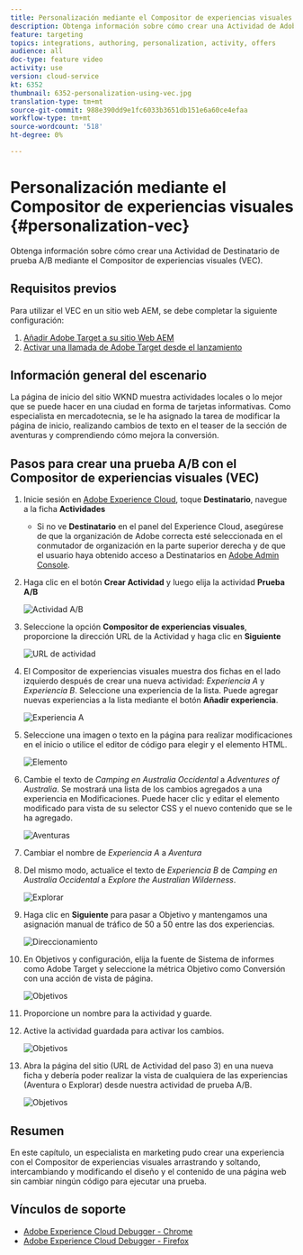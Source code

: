 ```yaml
---
title: Personalización mediante el Compositor de experiencias visuales
description: Obtenga información sobre cómo crear una Actividad de Adobe Target con el Compositor de experiencias visuales.
feature: targeting
topics: integrations, authoring, personalization, activity, offers
audience: all
doc-type: feature video
activity: use
version: cloud-service
kt: 6352
thumbnail: 6352-personalization-using-vec.jpg
translation-type: tm+mt
source-git-commit: 988e390dd9e1fc6033b3651db151e6a60ce4efaa
workflow-type: tm+mt
source-wordcount: '518'
ht-degree: 0%

---
```



# Personalización mediante el Compositor de experiencias visuales {#personalization-vec}

Obtenga información sobre cómo crear una Actividad de Destinatario de prueba A/B mediante el Compositor de experiencias visuales (VEC).

## Requisitos previos

Para utilizar el VEC en un sitio web AEM, se debe completar la siguiente configuración:

1. [Añadir Adobe Target a su sitio Web AEM](./add-target-launch-extension.md)
1. [Activar una llamada de Adobe Target desde el lanzamiento](./load-and-fire-target.md)

## Información general del escenario

La página de inicio del sitio WKND muestra actividades locales o lo mejor que se puede hacer en una ciudad en forma de tarjetas informativas. Como especialista en mercadotecnia, se le ha asignado la tarea de modificar la página de inicio, realizando cambios de texto en el teaser de la sección de aventuras y comprendiendo cómo mejora la conversión.

## Pasos para crear una prueba A/B con el Compositor de experiencias visuales (VEC)

1. Inicie sesión en [Adobe Experience Cloud](https://experience.adobe.com/), toque __Destinatario__, navegue a la ficha __Actividades__

   + Si no ve __Destinatario__ en el panel del Experience Cloud, asegúrese de que la organización de Adobe correcta esté seleccionada en el conmutador de organización en la parte superior derecha y de que el usuario haya obtenido acceso a Destinatarios en [Adobe Admin Console](https://adminconsole.adobe.com/).

1. Haga clic en el botón **Crear Actividad** y luego elija la actividad **Prueba A/B**

   ![Actividad A/B](assets/ab-target-activity.png)

1. Seleccione la opción **Compositor de experiencias visuales**, proporcione la dirección URL de la Actividad y haga clic en **Siguiente**

   ![URL de actividad](assets/ab-test-url.png)

1. El Compositor de experiencias visuales muestra dos fichas en el lado izquierdo después de crear una nueva actividad: *Experiencia A* y *Experiencia B*. Seleccione una experiencia de la lista. Puede agregar nuevas experiencias a la lista mediante el botón **Añadir experiencia**.

   ![Experiencia A](assets/experience.png)

1. Seleccione una imagen o texto en la página para realizar modificaciones en el inicio o utilice el editor de código para elegir y el elemento HTML.

   ![Elemento](assets/select-element.png)

1. Cambie el texto de *Camping en Australia Occidental* a *Adventures of Australia*. Se mostrará una lista de los cambios agregados a una experiencia en Modificaciones. Puede hacer clic y editar el elemento modificado para vista de su selector CSS y el nuevo contenido que se le ha agregado.

   ![Aventuras](assets/adventures.png)

1. Cambiar el nombre de *Experiencia A* a *Aventura*
1. Del mismo modo, actualice el texto de *Experiencia B* de *Camping en Australia Occidental* a *Explore the Australian Wilderness*.

   ![Explorar](assets/explore.png)

1. Haga clic en **Siguiente** para pasar a Objetivo y mantengamos una asignación manual de tráfico de 50 a 50 entre las dos experiencias.

   ![Direccionamiento](assets/targeting.png)

1. En Objetivos y configuración, elija la fuente de Sistema de informes como Adobe Target y seleccione la métrica Objetivo como Conversión con una acción de vista de página.

   ![Objetivos](assets/goals.png)

1. Proporcione un nombre para la actividad y guarde.
1. Active la actividad guardada para activar los cambios.

   ![Objetivos](assets/activate.png)

1. Abra la página del sitio (URL de Actividad del paso 3) en una nueva ficha y debería poder realizar la vista de cualquiera de las experiencias (Aventura o Explorar) desde nuestra actividad de prueba A/B.

   ![Objetivos](assets/publish.png)

## Resumen

En este capítulo, un especialista en marketing pudo crear una experiencia con el Compositor de experiencias visuales arrastrando y soltando, intercambiando y modificando el diseño y el contenido de una página web sin cambiar ningún código para ejecutar una prueba.

## Vínculos de soporte

+ [Adobe Experience Cloud Debugger - Chrome](https://chrome.google.com/webstore/detail/adobe-experience-cloud-de/ocdmogmohccmeicdhlhhgepeaijenapj)
+ [Adobe Experience Cloud Debugger - Firefox](https://addons.mozilla.org/en-US/firefox/addon/adobe-experience-platform-dbg/)

